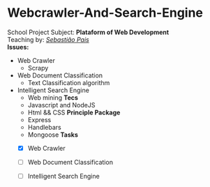 # Webcrawler-And-Search-Engine
School Project
Subject: **Plataform of Web Development** <br>
Teaching by: [_Sebastião Pais_](https:github.com/sebastiaopais.github.io)<br>
**Issues:**
- Web Crawler
  - Scrapy
- Web Document Classification
  - Text Classification algorithm
- Intelligent Search Engine
  - Web mining
**Tecs**
  - Javascript and NodeJS
  - Html && CSS
**Principle Package**
  - Express
  - Handlebars
  - Mongoose
**Tasks**
  - [x] Web Crawler
  - [ ] Web Document Classification
  - [ ] Intelligent Search Engine
 
  

